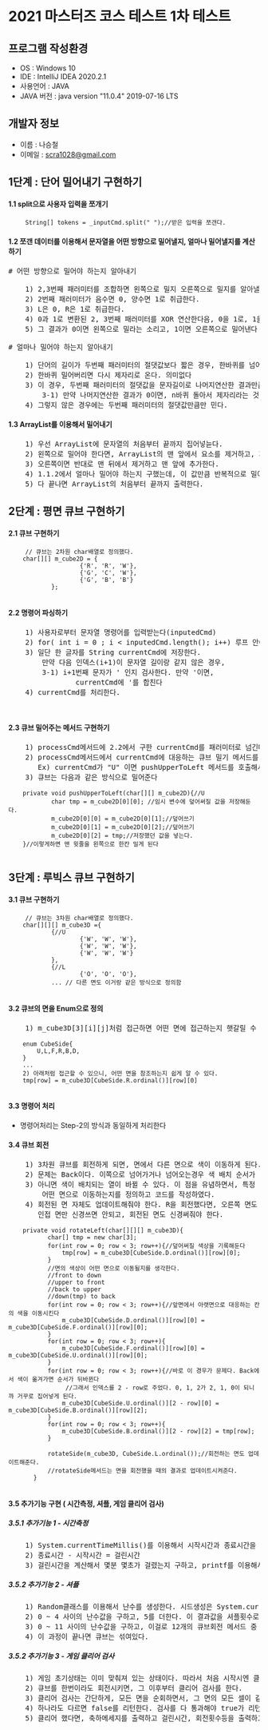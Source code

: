 # 2021 마스터즈 코스 테스트 1차 테스트
## 프로그램 작성환경
* OS        :   Windows 10
* IDE       :   IntelliJ IDEA 2020.2.1
* 사용언어    :   JAVA  
* JAVA 버전  :   java version "11.0.4" 2019-07-16 LTS
## 개발자 정보
* 이름        : 나승철
* 이메일       : scra1028@gmail.com
## 1단계 : 단어 밀어내기 구현하기
#### 1.1 split으로 사용자 입력을 쪼개기
<Pre>
    <code>String[] tokens = _inputCmd.split(" ");//받은 입력을 쪼갠다.</code>
</Pre>
#### 1.2 쪼갠 데이터를 이용해서 문자열을 어떤 방향으로 밀어낼지, 얼마나 밀어낼지를 계산하기
<Pre>
# 어떤 방향으로 밀어야 하는지 알아내기

    1) 2,3번째 패러미터를 조합하면 왼쪽으로 밀지 오른쪽으로 밀지를 알아낼 수 있다.
    2) 2번째 패러미터가 음수면 0, 양수면 1로 취급한다. 
    3) L은 0, R은 1로 취급한다.
    4) 0과 1로 변환된 2, 3번째 패러미터를 XOR 연산한다음, 0을 1로, 1을 0으로 변환한다
    5) 그 결과가 0이면 왼쪽으로 밀라는 소리고, 1이면 오른쪽으로 밀어낸다 
    
# 얼마나 밀어야 하는지 알아내기

    1) 단어의 길이가 두번째 패러미터의 절댓값보다 짧은 경우, 한바퀴를 넘어서 단어를 밀게 된다
    2) 한바퀴 밀어버리면 다시 제자리로 온다. 의미없다
    3) 이 경우, 두번째 패러미터의 절댓값을 문자길이로 나머지연산한 결과만큼 단어를 민다.
        3-1) 만약 나머지연산한 결과가 0이면, n바퀴 돌아서 제자리라는 것이므로, 원래 단어를 출력한다. 
    4) 그렇지 않은 경우에는 두번째 패러미터의 절댓값만큼만 민다.
</Pre>
#### 1.3 ArrayList를 이용해서 밀어내기
<pre>
    1) 우선 ArrayList<Character>에 문자열의 처음부터 끝까지 집어넣늗다.
    2) 왼쪽으로 밀어야 한다면, ArrayList의 맨 앞에서 요소를 제거하고, 제거한 값을 맨 뒤에 추가시킨다.
    3) 오른쪽이면 반대로 맨 뒤에서 제거하고 맨 앞에 추가한다.
    4) 1.1.2에서 얼마나 밀어야 하는지 구했는데, 이 값만큼 반복적으로 밀어준다.
    5) 다 끝나면 ArrayList의 처음부터 끝까지 출력한다.
</pre>



## 2단계 : 평면 큐브 구현하기
#### 2.1 큐브 구현하기
<Pre>
    <code>// 큐브는 2차원 char배열로 정의했다.
    char[][] m_cube2D = {
                    {'R', 'R', 'W'},
                    {'G', 'C', 'W'},
                    {'G', 'B', 'B'}
            };
    </code>
</Pre>
#### 2.2 명령어 파싱하기
<Pre>
    1) 사용자로부터 문자열 명령어를 입력받는다(inputedCmd)
    2) for( int i = 0 ; i < inputedCmd.length(); i++) 루프 안에서 명령어를 해석한다
    3) 일단 한 글자를 String currentCmd에 저장한다. 
        만약 다음 인덱스(i+1)이 문자열 길이랑 같지 않은 경우,
        3-1) i+1번째 문자가 ' 인지 검사한다. 만약 '이면,
                currentCmd에 '를 합친다
    4) currentCmd를 처리한다.
                
    <code></code>
</Pre>
#### 2.3 큐브 밀어주는 메서드 구현하기
<pre>
    1) processCmd메서드에 2.2에서 구한 currentCmd를 패러미터로 넘긴다
    2) processCmd메서드에서 currentCmd에 대응하는 큐브 밀기 메서드를 호출한다
       Ex) currentCmd가 "U" 이면 pushUpperToLeft 메서드를 호출해서 큐브를 민다
    3) 큐브는 다음과 같은 방식으로 밀어준다
    <code>
    private void pushUpperToLeft(char[][] m_cube2D){//U
            char tmp = m_cube2D[0][0]; //임시 변수에 덮어써질 값을 저장해둔다.
            m_cube2D[0][0] = m_cube2D[0][1];//덮어쓰기
            m_cube2D[0][1] = m_cube2D[0][2];//덮어쓰기
            m_cube2D[0][2] = tmp;//저장했던 값을 넣는다.
    }//이렇게하면 맨 윗줄을 왼쪽으로 한칸 밀게 된다
    </code>
</pre>


## 3단계 : 루빅스 큐브 구현하기
#### 3.1 큐브 구현하기
<Pre>
    <code>// 큐브는 3차원 char배열로 정의했다.
    char[][][] m_cube3D ={
            {//U
                    {'W', 'W', 'W'},
                    {'W', 'W', 'W'},
                    {'W', 'W', 'W'}
            },
            {//L
                    {'O', 'O', 'O'},
            ... // 다른 면도 이거랑 같은 방식으로 정의함
    </code>
</Pre>
#### 3.2 큐브의 면을 Enum으로 정의
<pre>
    1) m_cube3D[3][i][j]처럼 접근하면 어떤 면에 접근하는지 햇갈릴 수 있어서 enum을 사용했다
    <code>
    enum CubeSide{
        U,L,F,R,B,D,
    }
    ...
    2) 아래처럼 접근할 수 있으니, 어떤 면을 참조하는지 쉽게 알 수 있다.
    tmp[row] = m_cube3D[CubeSide.R.ordinal()][row][0]
    </code>
</pre>
#### 3.3 명령어 처리
* 명령어처리는 Step-2의 방식과 동일하게 처리한다
#### 3.4 큐브 회전
<pre>
    1) 3차원 큐브를 회전하게 되면, 면에서 다른 면으로 색이 이동하게 된다.
    2) 문제는 Back이다. 이쪽으로 넘어가거나 넘어오는경우 색 배치 순서가 뒤바뀐다.
    3) 아니면 색이 배치되는 열이 바뀔 수 있다. 이 점을 유념하면서, 특정 회전을 했을 때 어떤 면이 
        어떤 면으로 이동하는지를 정의하고 코드를 작성하였다.
    4) 회전된 면 자체도 업데이트해줘야 한다. R을 회전했다면, 오른쪽 면도 한바퀴 회전한거니까, 
       인접 면만 신경쓰면 안되고, 회전된 면도 신경써줘야 한다.
   <code>
    private void rotateLeft(char[][][] m_cube3D){
           char[] tmp = new char[3];
           for(int row = 0; row < 3; row++){//덮어써질 색상을 기록해둔다
               tmp[row] = m_cube3D[CubeSide.D.ordinal()][row][0];
           }
           //면의 색상이 어떤 면으로 이동될지를 생각한다.
           //front to down
           //upper to front
           //back to upper
           //down(tmp) to back
           for(int row = 0; row < 3; row++){//앞면에서 아랫면으로 대응하는 칸의 색을 이동시킨다
               m_cube3D[CubeSide.D.ordinal()][row][0] = m_cube3D[CubeSide.F.ordinal()][row][0];
           }
           for(int row = 0; row < 3; row++){
               m_cube3D[CubeSide.F.ordinal()][row][0] = m_cube3D[CubeSide.U.ordinal()][row][0];
           }
           for(int row = 0; row < 3; row++){//바로 이 경우가 문제다. Back에서 색이 옮겨가면 순서가 뒤바뀐다
                //그래서 인덱스를 2 - row로 주었다. 0, 1, 2가 2, 1, 0이 되니까 거꾸로 집어넣게 된다.
               m_cube3D[CubeSide.U.ordinal()][2 - row][0] = m_cube3D[CubeSide.B.ordinal()][row][2];
           }
           for(int row = 0; row < 3; row++){
               m_cube3D[CubeSide.B.ordinal()][2 - row][2] = tmp[row];
           }
   
           rotateSide(m_cube3D, CubeSide.L.ordinal());//회전하는 면도 업데이트해준다.
           //rotateSide메서드는 면을 회전했을 때의 결과로 업데이트시켜준다.
       }
   </code>
</pre>
#### 3.5 추가기능 구현 ( 시간측정, 셔플, 게임 클리어 검사)
##### 3.5.1 추가기능 1 - 시간측정
<pre>
    1) System.currentTimeMillis()를 이용해서 시작시간과 종료시간을 구한다.
    2) 종료시간 - 시작시간 = 걸린시간
    3) 걸린시간을 계산해서 몇분 몇초가 걸렸는지 구하고, printf를 이용해서 요구사항대로 출력한다 
</pre>
##### 3.5.2 추가기능 2 - 셔플
<pre>
    1) Random클래스를 이용해서 난수를 생성한다. 시드생성은 System.currentTimeMillis()을 이용한다.
    2) 0 ~ 4 사이의 난수값을 구하고, 5를 더한다. 이 결과값을 셔플횟수로 사용한다
    3) 0 ~ 11 사이의 난수값을 구하고, 이걸로 12개의 큐브회전 메서드 중 하나를 랜덤하게 호출한다.
    4) 이 과정이 끝나면 큐브는 섞여있다.  
</pre>
##### 3.5.2 추가기능 3 - 게임 클리어 검사
<pre>
    1) 게임 초기상태는 이미 맞춰져 있는 상태이다. 따라서 처음 시작시엔 클리어 검사를 하지 않는다.
    2) 큐브를 한번이라도 회전시키면, 그 이후부터 클리어 검사를 한다.
    3) 클리어 검사는 간단하게, 모든 면을 순회하면서, 그 면의 모든 셀이 같은 색인지 검사한다.
    4) 하나라도 다르면 false를 리턴한다. 검사를 다 통과해야 true가 리턴된다
    5) 클리어 했다면, 축하메세지를 출력하고 걸린시간, 회전횟수등을 출력하고 프로그램을 종료시킨다.
</pre>